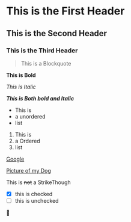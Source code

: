 # This is the First Header
## This is the Second Header
### This is the Third Header

> This is a Blockquote

**This is Bold**

*This is Italic*

**_This is Both bold and Italic_**

- This is
- a unordered
- list

1. This is
2. a Ordered
3. list

[Google](http://www.google.com)

[Picture of my Dog](http://i.imgur.com/R8zkgbp.jpg)

This is ~~not~~ a StrikeThough

- [x] this is checked
- [ ] this is unchecked

:rabbit:
